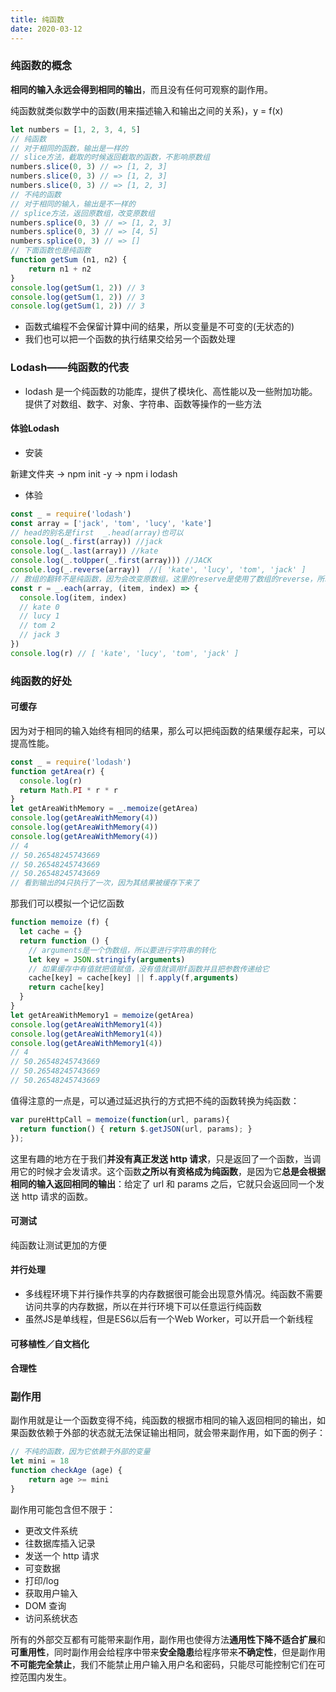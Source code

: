 ```yaml
---
title: 纯函数
date: 2020-03-12
---
```


### 纯函数的概念

**相同的输入永远会得到相同的输出**，而且没有任何可观察的副作用。

纯函数就类似数学中的函数(用来描述输入和输出之间的关系)，y = f(x)

```javascript
let numbers = [1, 2, 3, 4, 5] 
// 纯函数 
// 对于相同的函数，输出是一样的
// slice方法，截取的时候返回截取的函数，不影响原数组
numbers.slice(0, 3) // => [1, 2, 3] 
numbers.slice(0, 3) // => [1, 2, 3] 
numbers.slice(0, 3) // => [1, 2, 3] 
// 不纯的函数 
// 对于相同的输入，输出是不一样的
// splice方法，返回原数组，改变原数组
numbers.splice(0, 3) // => [1, 2, 3] 
numbers.splice(0, 3) // => [4, 5] 
numbers.splice(0, 3) // => []
// 下面函数也是纯函数 
function getSum (n1, n2) {
    return n1 + n2
}
console.log(getSum(1, 2)) // 3
console.log(getSum(1, 2)) // 3
console.log(getSum(1, 2)) // 3
```

* 函数式编程不会保留计算中间的结果，所以变量是不可变的(无状态的)
* 我们也可以把一个函数的执行结果交给另一个函数处理

### Lodash——纯函数的代表

* lodash 是一个纯函数的功能库，提供了模块化、高性能以及一些附加功能。提供了对数组、数字、对象、字符串、函数等操作的一些方法

#### 体验Lodash

* 安装

新建文件夹 -> npm init -y -> npm i lodash

* 体验

```javascript
const _ = require('lodash')
const array = ['jack', 'tom', 'lucy', 'kate']
// head的别名是first  _.head(array)也可以
console.log(_.first(array)) //jack
console.log(_.last(array)) //kate
console.log(_.toUpper(_.first(array))) //JACK
console.log(_.reverse(array))  //[ 'kate', 'lucy', 'tom', 'jack' ]
// 数组的翻转不是纯函数，因为会改变原数组。这里的reserve是使用了数组的reverse，所以也不是纯函数
const r = _.each(array, (item, index) => {
  console.log(item, index)
  // kate 0
  // lucy 1
  // tom 2
  // jack 3
})
console.log(r) // [ 'kate', 'lucy', 'tom', 'jack' ]
```

### 纯函数的好处

#### 可缓存

因为对于相同的输入始终有相同的结果，那么可以把纯函数的结果缓存起来，可以提高性能。

```javascript
const _ = require('lodash')
function getArea(r) {
  console.log(r)
  return Math.PI * r * r
}
let getAreaWithMemory = _.memoize(getArea)
console.log(getAreaWithMemory(4))
console.log(getAreaWithMemory(4))
console.log(getAreaWithMemory(4))
// 4
// 50.26548245743669
// 50.26548245743669
// 50.26548245743669
// 看到输出的4只执行了一次，因为其结果被缓存下来了
```

那我们可以模拟一个记忆函数

```javascript
function memoize (f) {
  let cache = {}
  return function () {
    // arguments是一个伪数组，所以要进行字符串的转化
    let key = JSON.stringify(arguments)
    // 如果缓存中有值就把值赋值，没有值就调用f函数并且把参数传递给它
    cache[key] = cache[key] || f.apply(f,arguments)
    return cache[key]
  }
}
let getAreaWithMemory1 = memoize(getArea)
console.log(getAreaWithMemory1(4))
console.log(getAreaWithMemory1(4))
console.log(getAreaWithMemory1(4))
// 4
// 50.26548245743669
// 50.26548245743669
// 50.26548245743669
```

值得注意的一点是，可以通过延迟执行的方式把不纯的函数转换为纯函数：

```js
var pureHttpCall = memoize(function(url, params){
  return function() { return $.getJSON(url, params); }
});
```

这里有趣的地方在于我们**并没有真正发送 http 请求**，只是返回了一个函数，当调用它的时候才会发请求。这个函数**之所以有资格成为纯函数**，是因为它**总是会根据相同的输入返回相同的输出**：给定了 url 和 params 之后，它就只会返回同一个发送 http 请求的函数。

#### 可测试

纯函数让测试更加的方便

#### 并行处理

* 多线程环境下并行操作共享的内存数据很可能会出现意外情况。纯函数不需要访问共享的内存数据，所以在并行环境下可以任意运行纯函数
* 虽然JS是单线程，但是ES6以后有一个Web Worker，可以开启一个新线程

#### 可移植性／自文档化

#### 合理性

### 副作用

副作用就是让一个函数变得不纯，纯函数的根据市相同的输入返回相同的输出，如果函数依赖于外部的状态就无法保证输出相同，就会带来副作用，如下面的例子：

```javascript
// 不纯的函数，因为它依赖于外部的变量
let mini = 18 
function checkAge (age) { 
    return age >= mini 
}
```

副作用可能包含但不限于：

* 更改文件系统
* 往数据库插入记录
* 发送一个 http 请求
* 可变数据
* 打印/log
* 获取用户输入
* DOM 查询
* 访问系统状态

所有的外部交互都有可能带来副作用，副作用也使得方法**通用性下降不适合扩展**和**可重用性**，同时副作用会给程序中带来**安全隐患**给程序带来**不确定性**，但是副作用**不可能完全禁止**，我们不能禁止用户输入用户名和密码，只能尽可能控制它们在可控范围内发生。